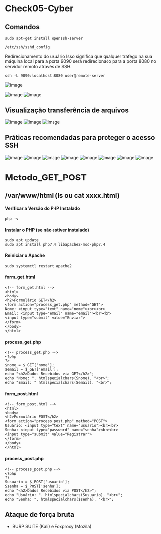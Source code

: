 # Check05-Cyber

## Comandos
```http
sudo apt-get install openssh-server
```
```http
/etc/ssh/sshd_config
```

Redirecionamento do usuário
Isso significa que qualquer tráfego na sua máquina local para a porta 9090 será redirecionado para a porta 8080 no servidor remoto através de SSH.
```http
ssh -L 9090:localhost:8080 user@remote-server
```

![image](https://github.com/user-attachments/assets/eda30b77-ccb2-4e67-bf9d-651d574d01dc)

![image](https://github.com/user-attachments/assets/ae99765d-0ec6-402c-99cd-93d09180bf4a)
![image](https://github.com/user-attachments/assets/483b98e0-bbcc-473c-9754-438f949b98a6)

## Visualização transferência de arquivos
![image](https://github.com/user-attachments/assets/bef39fbb-9589-4791-b3fc-33d35f04212e)
![image](https://github.com/user-attachments/assets/65ce943f-cd49-4167-af4a-706cd83e1d83)
![image](https://github.com/user-attachments/assets/34671b64-0ae1-44de-9db5-494272a25457)

## Práticas recomendadas para proteger o acesso SSH

![image](https://github.com/user-attachments/assets/340aaad1-468c-421a-b5c0-5e6c00326cc0)
![image](https://github.com/user-attachments/assets/0067661a-f5b8-444a-a7c2-cbdced5e0c6f)
![image](https://github.com/user-attachments/assets/02d9f533-0d31-4e20-bc57-3d209a3a4ddf)
![image](https://github.com/user-attachments/assets/d344b823-c9df-46cd-8862-a379b33a5e80)
![image](https://github.com/user-attachments/assets/7703d712-2704-45f5-8e8b-c05c9eeedd01)
![image](https://github.com/user-attachments/assets/47b56417-2b0c-4486-8509-6ba4bd120b34)
![image](https://github.com/user-attachments/assets/db0c9a75-35cd-4a79-963d-4e5ad6e0f772)
![image](https://github.com/user-attachments/assets/b62cbe8a-bae5-4af7-a083-4fdd87d33732)

# Metodo_GET_POST

## /var/www/html (ls ou cat xxxx.html)

#### Verificar a Versão do PHP Instalado
```http
php -v
```

####  Instalar o PHP (se não estiver instalado)
```http
sudo apt update
sudo apt install php7.4 libapache2-mod-php7.4
```

#### Reiniciar o Apache
```http
sudo systemctl restart apache2
```

#### form_get.html
```http
<!-- form_get.html -->
<html>
<body>
<h2>Formulário GET</h2>
<form action="process_get.php" method="GET">
Nome: <input type="text" name="nome"><br><br>
Email: <input type="email" name="email"><br><br>
<input type="submit" value="Enviar">
</form>
</body>
</html>
```

#### process_get.php
```http
<!-- process_get.php -->
<?php
?>
$nome = $_GET['nome'];
$email = $_GET['email'];
echo "<h2>Dados Recebidos via GET</h2>";
echo "Nome: ". htmlspecialchars(Snome). "<br>";
echo "Email: " htmlspecialchars(Semail). "<br>";
```

#### form_post.html
```http
<!-- form_post.html -->
<html>
<body>
<h2>Formulário POST</h2>
<form action="process_post.php" method="POST">
Usuário: <input type="text" name="usuario"><br><br>
Senha: <input type="password" name="senha"><br><br>
<input type="submit" value="Registrar">
</form>
</body>
</html>
```

#### process_post.php
```http
<!-- process_post.php -->
<?php
??
Susuario = $_POST['usuario'];
Ssenha = $_POST['senha'];
echo "<h2>Dados Recebidos via POST</h2>";
echo "Usuário: ". htmlspecialchars(Susuario). "<br>";
echo "Senha: ". htmlspecialchars($senha). "<br>";
```

## Ataque de força bruta
- BURP SUITE (Kali) e Foxproxy (Mozila)
